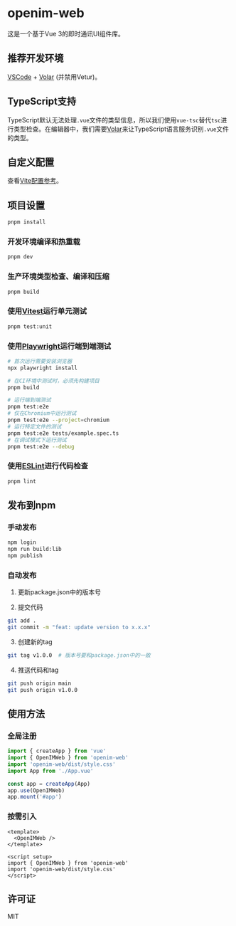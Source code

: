 # openim-web

这是一个基于Vue 3的即时通讯UI组件库。

## 推荐开发环境

[VSCode](https://code.visualstudio.com/) + [Volar](https://marketplace.visualstudio.com/items?itemName=Vue.volar) (并禁用Vetur)。

## TypeScript支持

TypeScript默认无法处理`.vue`文件的类型信息，所以我们使用`vue-tsc`替代`tsc`进行类型检查。在编辑器中，我们需要[Volar](https://marketplace.visualstudio.com/items?itemName=Vue.volar)来让TypeScript语言服务识别`.vue`文件的类型。

## 自定义配置

查看[Vite配置参考](https://vite.dev/config/)。

## 项目设置

```sh
pnpm install
```

### 开发环境编译和热重载

```sh
pnpm dev
```

### 生产环境类型检查、编译和压缩

```sh
pnpm build
```

### 使用[Vitest](https://vitest.dev/)运行单元测试

```sh
pnpm test:unit
```

### 使用[Playwright](https://playwright.dev)运行端到端测试

```sh
# 首次运行需要安装浏览器
npx playwright install

# 在CI环境中测试时，必须先构建项目
pnpm build

# 运行端到端测试
pnpm test:e2e
# 仅在Chromium中运行测试
pnpm test:e2e --project=chromium
# 运行特定文件的测试
pnpm test:e2e tests/example.spec.ts
# 在调试模式下运行测试
pnpm test:e2e --debug
```

### 使用[ESLint](https://eslint.org/)进行代码检查

```sh
pnpm lint
```

## 发布到npm

### 手动发布

```sh
npm login
npm run build:lib
npm publish
```

### 自动发布

1. 更新package.json中的版本号

2. 提交代码

```sh
git add .
git commit -m "feat: update version to x.x.x"
```

3. 创建新的tag

```sh
git tag v1.0.0  # 版本号要和package.json中的一致
```

4. 推送代码和tag

```sh
git push origin main
git push origin v1.0.0
```

## 使用方法

### 全局注册

```typescript
import { createApp } from 'vue'
import { OpenIMWeb } from 'openim-web'
import 'openim-web/dist/style.css'
import App from './App.vue'

const app = createApp(App)
app.use(OpenIMWeb)
app.mount('#app')
```

### 按需引入

```vue
<template>
  <OpenIMWeb />
</template>

<script setup>
import { OpenIMWeb } from 'openim-web'
import 'openim-web/dist/style.css'
</script>
```

## 许可证

MIT
